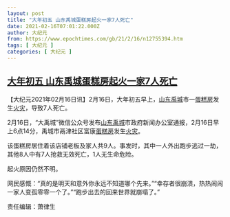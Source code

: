 ```yaml
---
layout: post
title: "大年初五 山东禹城蛋糕房起火一家7人死亡"
date: 2021-02-16T07:01:22.000Z
author: 大纪元
from: https://www.epochtimes.com/gb/21/2/16/n12755394.htm
tags: [ 大纪元 ]
categories: [ 大纪元 ]
---
```

<!--1613458882000-->
[大年初五 山东禹城蛋糕房起火一家7人死亡](https://www.epochtimes.com/gb/21/2/16/n12755394.htm)
------

<div>
<p>【大纪元2021年02月16日讯】2月16日，大年初五早上，<a href="https://www.epochtimes.com/gb/tag/%E5%B1%B1%E4%B8%9C%E7%A6%B9%E5%9F%8E.html">山东禹城</a>市一<a href="https://www.epochtimes.com/gb/tag/%E8%9B%8B%E7%B3%95%E6%88%BF.html">蛋糕房</a>发生<a href="https://www.epochtimes.com/gb/tag/%E7%81%AB%E7%81%BE.html">火灾</a>，导致7人死亡。</p><p>2月16日，“大禹城”微信公众号发布<a href="https://www.epochtimes.com/gb/tag/%E5%B1%B1%E4%B8%9C%E7%A6%B9%E5%9F%8E.html">山东禹城</a>市政府新闻办公室通报，2月16日早上6点14分，禹城市鬲津社区富康<a href="https://www.epochtimes.com/gb/tag/%E8%9B%8B%E7%B3%95%E6%88%BF.html">蛋糕房</a>发生<a href="https://www.epochtimes.com/gb/tag/%E7%81%AB%E7%81%BE.html">火灾</a>。</p><p>该蛋糕房居住着该店铺老板及家人共9人。事发时，其中一人外出跑步逃过一劫，其他8人中有7人抢救无效死亡，1人无生命危险。</p><p>起火原因仍然不明。</p><p>网民感慨：“真的是明天和意外你永远不知道哪个先来。”“幸存者很崩溃，热热闹闹一家人变孤零零一个了。”“跑步出去的回来世界就崩塌了。”</p><p>责任编辑：萧律生</p>
</div>
